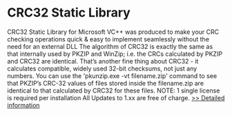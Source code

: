 # CRC32 Static Library
CRC32 Static Library for Microsoft VC++ was produced to make your CRC checking operations quick & easy to implement seamlessly without the need for an external DLL The algorithm of CRC32 is exactly the same as that internally used by PKZIP and WinZip; i.e. the CRCs calculated by PKZIP and CRC32 are identical. That’s another fine thing about CRC32 - it calculates compatible, widely used 32-bit checksums, not just any numbers. You can use the 'pkunzip.exe -vt filename.zip' command to see that PKZIP’s CRC-32 values of files stored inside the filename.zip are identical to that calculated by CRC32 for these files.
NOTE: 1 single license is required per installation
All Updates to 1.xx are free of charge.
[>> Detailed information](https://secure.shareit.com/shareit/product.html?productid=300453267&affiliateid=200057808)